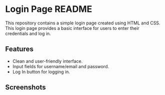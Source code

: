 # Login Page README

This repository contains a simple login page created using HTML and CSS. This login page provides a basic interface for users to enter their credentials and log in.

## Features

- Clean and user-friendly interface.
- Input fields for username/email and password.
- Log In button for logging in.
  
## Screenshots
